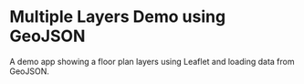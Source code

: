 # Multiple Layers Demo using GeoJSON

A demo app showing a floor plan layers using Leaflet and loading data from GeoJSON.
